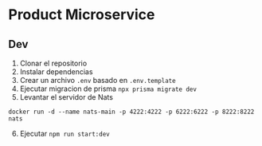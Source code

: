 # Product Microservice

## Dev

1. Clonar el repositorio
2. Instalar dependencias
3. Crear un archivo `.env` basado en `.env.template`
4. Ejecutar migracion de prisma `npx prisma migrate dev`
5. Levantar el servidor de Nats

```
docker run -d --name nats-main -p 4222:4222 -p 6222:6222 -p 8222:8222 nats
```

6. Ejecutar `npm run start:dev`
